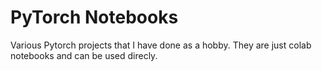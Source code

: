 # PyTorch Notebooks

Various Pytorch projects that I have done as a hobby. 
They are just colab notebooks and can be used direcly.
